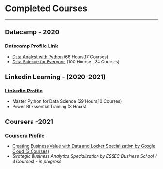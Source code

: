 # Completed Courses 
---
## Datacamp - 2020
### [Datacamp Profile Link](https://datacamp.com/profile/kathanraj96-ec324dde-100d-4067-9fb0-ee37ccb83404)
- [Data Analyst with Python](https://urldefense.proofpoint.com/v2/url?u=https-3A__www.datacamp.com_statement-2Dof-2Daccomplishment_track_560e6592b77cd484f3c79c68d1a6f28097cb5e39&d=DwMFaQ&c=zdK58V2JKULZdB8nuBRpog&r=PUgAhikTpVxF3wXHVCRYOCsz5NQ-0RwcMywowt_lr0w&m=Z2jLdRlrTosVeNrCd7zr3RmFMLwnIC_RJQyBUvF0EmA&s=iF8B7BohNovzaRdPghYOfwAruakyYO8kDshmFPOavHA&e=) (66 Hours,17 Courses)
- [Data Science for Everyone](https://urldefense.proofpoint.com/v2/url?u=https-3A__www.datacamp.com_statement-2Dof-2Daccomplishment_track_f8952c2e7e328e8d8cf70fa32799bac84ee45df6&d=DwMFaQ&c=zdK58V2JKULZdB8nuBRpog&r=PUgAhikTpVxF3wXHVCRYOCsz5NQ-0RwcMywowt_lr0w&m=Z2jLdRlrTosVeNrCd7zr3RmFMLwnIC_RJQyBUvF0EmA&s=x92BBmNjKYU5wulz9kxTrft3wOgTFHpaAo9g-9SlFXE&e=) (100 Hourse , 34 Courses)

## Linkedin Learning - (2020-2021)
### [Linkedin Profile](https://www.linkedin.com/in/kathan-raj-671231124/)
- Master Python for Data Science (29 Hours,10 Courses)
- Power BI Essential Training (3 Hours) 

## Coursera -2021
### [Coursera Profile](https://www.coursera.org/user/8cf702640aaaaead08c2351cc26ea235)
- [Creating Business Value with Data and Looker Specialization by Google Cloud (3 Courses)](https://coursera.org/share/b2bb75659b6605f35ed76da8c9652e0a)
- *Strategic Business Analytics Specialization by ESSEC Business School ( 4 Courses) - in progress*
